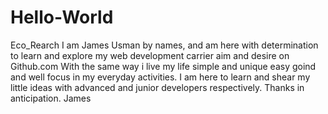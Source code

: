 # Hello-World
Eco_Rearch
 I am James Usman by names, and am here  with determination to learn and explore my web development carrier aim and desire on Github.com With the same way i live my life simple and unique easy goind and well focus in my everyday activities. I am here to learn and shear my little ideas with advanced and junior developers respectively. Thanks in anticipation. James 
